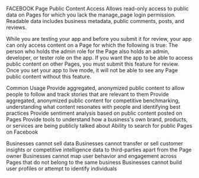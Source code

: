 FACEBOOK 
Page Public Content Access
Allows read-only access to public data on Pages for which you lack the manage_page login permission. Readable data includes business metadata, public comments, posts, and reviews.

While you are testing your app and before you submit it for review, your app can only access content on a Page for which the following is true: The person who holds the admin role for the Page also holds an admin, developer, or tester role on the app. If you want the app to be able to access public content on other Pages, you must submit this feature for review. Once you set your app to live mode, it will not be able to see any Page public content without this feature.



Common Usage
Provide aggregated, anonymized public content to allow people to follow and track stories that are relevant to them
Provide aggregated, anonymized public content for competitive benchmarking, understanding what content resonates with people and identifying best practices
Provide sentiment analysis based on public content posted on Pages
Provide tools to understand how a business's own brand, products, or services are being publicly talked about
Ability to search for public Pages on Facebook

Businesses cannot sell data
Businesses cannot transfer or sell customer insights or competitive intelligence data to third-parties apart from the Page owner
Businesses cannot map user behavior and engagement across Pages that do not belong to the same business
Businesses cannot build user profiles or attempt to identify individuals
